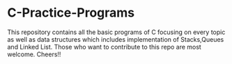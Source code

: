 # C-Practice-Programs
This repository contains all the basic programs of C focusing on every topic as well as data structures which includes implementation of Stacks,Queues and Linked List. Those who want to contribute to this repo are most welcome.
Cheers!!
